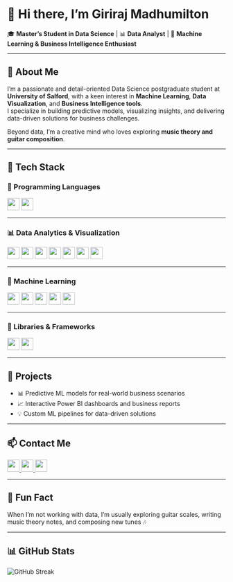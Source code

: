 # 👋 Hi there, I’m **Giriraj Madhumilton**

🎓 **Master’s Student in Data Science** | 📊 **Data Analyst** | 🤖 **Machine Learning & Business Intelligence Enthusiast**

---

## 📝 About Me

I’m a passionate and detail-oriented Data Science postgraduate student at **University of Salford**, with a keen interest in **Machine Learning**, **Data Visualization**, and **Business Intelligence tools**.  
I specialize in building predictive models, visualizing insights, and delivering data-driven solutions for business challenges.  

Beyond data, I’m a creative mind who loves exploring **music theory and guitar composition**.

---

## 🚀 Tech Stack

### 📌 Programming Languages  
<p>
  <img src="https://img.shields.io/badge/Python-3776AB?style=for-the-badge&logo=python&logoColor=white" height="28"/>
  <img src="https://img.shields.io/badge/SQL-4479A1?style=for-the-badge&logo=postgresql&logoColor=white" height="28"/>
</p>

---

### 📊 Data Analytics & Visualization  
<p>
  <img src="https://img.shields.io/badge/Microsoft%20Fabric-008272?style=for-the-badge&logo=microsoft&logoColor=white" height="28"/>
  <img src="https://img.shields.io/badge/Power%20BI-F2C811?style=for-the-badge&logo=power-bi&logoColor=black" height="28"/>
  <img src="https://img.shields.io/badge/Databricks-FF6F00?style=for-the-badge&logo=databricks&logoColor=white" height="28"/>
  <img src="https://img.shields.io/badge/SSMS-CC2927?style=for-the-badge&logo=microsoftsqlserver&logoColor=white" height="28"/>
  <img src="https://img.shields.io/badge/Matplotlib-11557C?style=for-the-badge&logo=matplotlib&logoColor=white" height="28"/>
  <img src="https://img.shields.io/badge/Seaborn-4C72B0?style=for-the-badge&logo=seaborn&logoColor=white" height="28"/>
  <img src="https://img.shields.io/badge/Tableau-E97627?style=for-the-badge&logo=tableau&logoColor=white" height="28"/>
</p>

---

### 🤖 Machine Learning  
<p>
  <img src="https://img.shields.io/badge/Scikit--Learn-F7931E?style=for-the-badge&logo=scikitlearn&logoColor=white" height="28"/>
  <img src="https://img.shields.io/badge/Classification-FF8C00?style=for-the-badge" height="28"/>
  <img src="https://img.shields.io/badge/Regression-4682B4?style=for-the-badge" height="28"/>
  <img src="https://img.shields.io/badge/Clustering-32CD32?style=for-the-badge" height="28"/>
  <img src="https://img.shields.io/badge/Recommendation%20Systems-8A2BE2?style=for-the-badge" height="28"/>
</p>

---

### 🧰 Libraries & Frameworks  
<p>
  <img src="https://img.shields.io/badge/Pandas-150458?style=for-the-badge&logo=pandas&logoColor=white" height="28"/>
  <img src="https://img.shields.io/badge/Numpy-013243?style=for-the-badge&logo=numpy&logoColor=white" height="28"/>
</p>

---

## 📂 Projects

- 📊 Predictive ML models for real-world business scenarios  
- 📈 Interactive Power BI dashboards and business reports  
- 💡 Custom ML pipelines for data-driven solutions  

---

## 📫 Contact Me

<p>
  <a href="mailto:giriraj2472002@gmail.com">
    <img src="https://img.shields.io/badge/Gmail-D14836?style=for-the-badge&logo=gmail&logoColor=white" height="28"/>
  </a>
  <a href="https://www.linkedin.com/in/giriraj-madhumilton-6a0991227">
    <img src="https://img.shields.io/badge/LinkedIn-0A66C2?style=for-the-badge&logo=linkedin&logoColor=white" height="28"/>
  </a>
  <a href="https://github.com/GirirajMadhumilton24">
    <img src="https://img.shields.io/badge/GitHub-181717?style=for-the-badge&logo=github&logoColor=white" height="28"/>
  </a>
</p>

---

## 🎸 Fun Fact

When I’m not working with data, I’m usually exploring guitar scales, writing music theory notes, and composing new tunes 🎶  

---

## 📊 GitHub Stats  

![GitHub Streak](https://streak-stats.demolab.com?user=GirirajMadhumilton24&theme=radical&hide_border=true)
